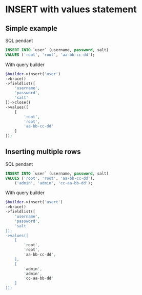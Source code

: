 # INSERT with values statement
## Simple example
SQL pendant

```sql
INSERT INTO `user` (username, password, salt) 
VALUES ('root', 'root', 'aa-bb-cc-dd');
```

With query builder

```php
$builder->insert('user')
->brace()
->fieldlist([
    'username',
    'password',
    'salt'
])->close()
->values([
    [
        'root',
        'root',
        'aa-bb-cc-dd'
    ]
]);
```

## Inserting multiple rows
SQL pendant

```sql
INSERT INTO `user` (username, password, salt) 
VALUES ('root', 'root', 'aa-bb-cc-dd'),
    ('admin', 'admin', 'cc-aa-bb-dd');
```

With query builder

```php
$builder->insert('usert')
->brace()
->fieldlist([
    'username',
    'password',
    'salt
]);
->values([
    [
        'root',
        'root',
        'aa-bb-cc-dd',
    ],
    [
        'admin',
        'admin',
        'cc-aa-bb-dd'
    ]
]);
```
